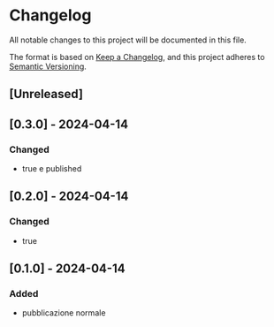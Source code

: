 # Changelog

All notable changes to this project will be documented in this file.

The format is based on [Keep a Changelog](https://keepachangelog.com/en/1.1.0/),
and this project adheres to [Semantic Versioning](https://semver.org/spec/v2.0.0.html).

## [Unreleased]

## [0.3.0] - 2024-04-14

### Changed

- <autoPublish>true</autoPublish> e <waitUntil>published</waitUntil>

## [0.2.0] - 2024-04-14

### Changed

- <autoReleaseAfterClose>true</autoReleaseAfterClose>

## [0.1.0] - 2024-04-14

### Added

- pubblicazione normale